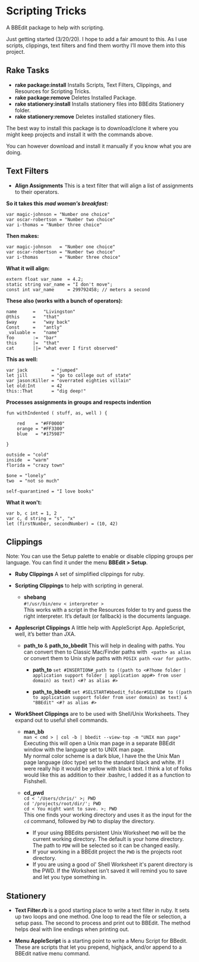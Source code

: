 # Scripting Tricks
A BBEdit package to help with scripting.

Just getting started (3/20/20). I hope to add a fair amount to this. As I use scripts, clippings, text filters and find them worthy I’ll move them into this project.

## Rake Tasks
- __rake package:install__ Installs Scripts, Text Filters, Clippings, and Resources for Scripting Tricks.
- __rake package:remove__ Deletes Installed Package.
- __rake stationery:install__ Installs stationery files into BBEdits Stationery folder.
- __rake stationery:remove__ Deletes installed stationery files.

The best way to install this package is to download/clone it where you might keep projects and install it with the commands above.

You can however download and install it manually if you know what you are doing.

## Text Filters
- __Align Assignments__
This is a text filter that will align a list of assignments to their operators.  

__So it takes this__ ___mad woman's breakfast:___

```
var magic-johnson = "Number one choice"
var oscar-robertson = "Number two choice"
var i-thomas = "Number three choice"
```
__Then makes:__ 

```
var magic-johnson   = "Number one choice"
var oscar-robertson = "Number two choice"
var i-thomas        = "Number three choice"
```

__What it will align:__

```
extern float var_name  = 4.2;  
static string var_name = "I don't move";  
const int var_name     = 299792458; // meters a second
```

__These also (works with a bunch of operators):__

```
name      =   "Livingston"
@this     =   "that"
$way      =   "way back"
Const     =   "antly"  
_valuable =   "name"
foo       :=  "bar"
this      |=  "that"
cat       ||= "what ever I first observed"
```
__This as well:__

```
var jack         = "jumped"  
let jill         = "go to college out of state"  
var jason:Killer = "overrated eighties villain"  
let old:Int      = 42  
this::That       = "dig deep!"  

```

__Processes assignments in groups and respects indention__

```
fun withIndented ( stuff, as, well ) {

	red    = "#FF0000"  
	orange = "#FF3300"  
	blue   = "#175987"  

}

outside = "cold"
inside  = "warm"
florida = "crazy town"

$one = "lonely"
two  = "not so much"

self-quarantined = "I love books"

```


__What it won't:__

```
var b, c int = 1, 2
var c, d string = "s", "x"
let (firstNumber, secondNumber) = (10, 42)
```

## Clippings
Note: You can use the Setup palette to enable or disable clipping groups per language. You can find it under the menu __BBEdit > Setup__.

- __Ruby Clippings__ A set of simplified clippings for ruby.  

- __Scripting Clippings__ to help with scripting in general.
	- __shebang__  
	`#!/usr/bin/env < interpreter >`  
	This works with a script in the Resources folder to try and guess the right interpreter. It’s default (or fallback) is the documents language.  

- __Applescript Clippings__ A little help with AppleScript App. AppleScript, well, it’s better than JXA.
	
	- __path_to__ & __path_to_bbedit__ This will help in dealing with paths. You can convert then to Classic Mac/Finder paths with ` <path> as alias` or convert them to Unix style paths with `POSIX path <var for path>`.
	
		- __path_to__
		`set #INSERTION#_path to ((path to <#?home folder | application support folder | application app#> from user domain) as text) <#? as alias #>`
	
		- __path_to_bbedit__
		`set #SELSTART#bbedit_folder#SELEND# to ((path to application support folder from user domain) as text) & "BBEdit" <#? as alias #>`
	
- __WorkSheet Clippings__ are to be used with Shell/Unix Worksheets. They expand out to useful shell commands.

	- __man_bb__  
	`man < cmd > | col -b | bbedit --view-top -m "UNIX man page"`  
	Executing this will open a Unix man page in a separate BBEdit window with the language set to UNIX man page.  
	My normal color scheme is a dark blue, I have the the Unix Man page language (doc type) set to the standard black and white. If I were really hip it would be yellow with black text.
	I think a lot of folks would like this as addition to their .bashrc, I added it as a function to Fishshell.

	- __cd_pwd__  
	`cd < '/Users/chris/' >; PWD`  
	`cd '/projects/root/dir/'; PWD`    
	`cd < You might want to save. >; PWD`  
	This one finds your working directory and uses it as the input for the `cd` command, followed by `PWD` to display the directory.  
		- If your using BBEdits persistent Unix Worksheet `PWD` will be the current working directory. The default is your home directory. The path to `PDW` will be selected so it can be changed easily.
		- If your working in a BBEdit project the `PWD` is the projects root directory. 
		- If you are using a good ol' Shell Worksheet it's parent directory is the PWD. If the Worksheet isn’t saved it will remind you to save and let you type something in. 

## Stationery
- __Text Filter.rb__ is a good starting place to write a text filter in ruby. It sets up two loops and one method. One loop to read the file or selection, a setup pass.  The second to process and print out to BBEdit. The method helps deal with line endings when printing out.

- __Menu AppleScript__ is a starting point to write a Menu Script for BBedit. These are scripts that let you prepend, highjack, and/or append to a BBEdit native menu command.
